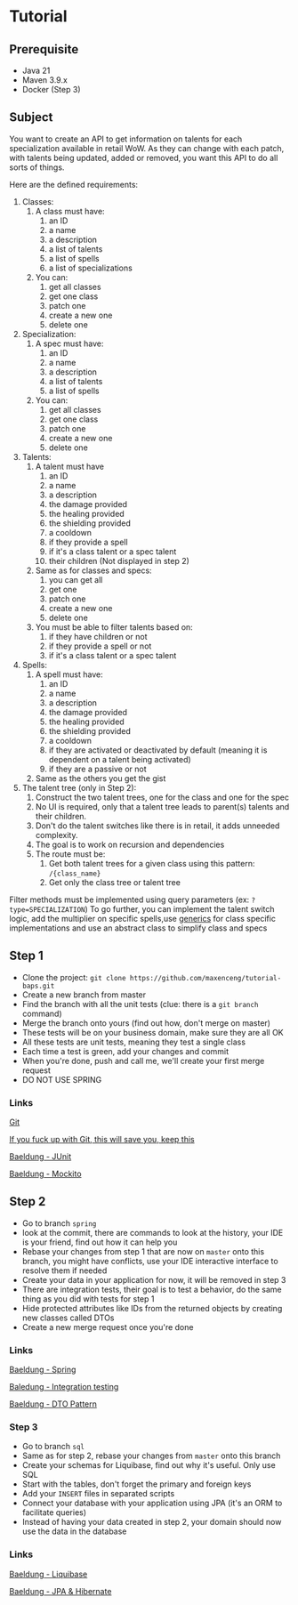 # Tutorial

## Prerequisite
- Java 21
- Maven 3.9.x
- Docker (Step 3)

## Subject
You want to create an API to get information on talents for each specialization available in retail WoW.
As they can change with each patch, with talents being updated, added or removed, you want this API to do all sorts of things.

Here are the defined requirements:
1. Classes:
    1. A class must have:
        1. an ID
        2. a name
        3. a description
        4. a list of talents
        5. a list of spells
        6. a list of specializations
    2. You can:
        1. get all classes
        2. get one class
        3. patch one
        4. create a new one
        5. delete one
2. Specialization:
    1. A spec must have:
        1. an ID
        2. a name
        3. a description
        4. a list of talents
        5. a list of spells
    2. You can:
        1. get all classes
        2. get one class
        3. patch one
        4. create a new one
        5. delete one
3. Talents:
    1. A talent must have
        1. an ID
        2. a name
        3. a description
        4. the damage provided
        5. the healing provided
        6. the shielding provided
        7. a cooldown
        8. if they provide a spell
        9. if it's a class talent or a spec talent
        10. their children (Not displayed in step 2)
    2. Same as for classes and specs:
        1. you can get all
        2. get one
        3. patch one
        4. create a new one
        5. delete one
    3. You must be able to filter talents based on:
        1. if they have children or not
        2. if they provide a spell or not
        3. if it's a class talent or a spec talent
4. Spells:
    1. A spell must have:
       1. an ID
       2. a name
       3. a description
       4. the damage provided
       5. the healing provided
       6. the shielding provided
       7. a cooldown
       8. if they are activated or deactivated by default (meaning it is dependent on a talent being activated)
       9. if they are a passive or not
    2. Same as the others you get the gist
5. The talent tree (only in Step 2):
    1. Construct the two talent trees, one for the class and one for the spec
    2. No UI is required, only that a talent tree leads to parent(s) talents and their children.
    3. Don't do the talent switches like there is in retail, it adds unneeded complexity.
    4. The goal is to work on recursion and dependencies
    5. The route must be:
        1. Get both talent trees for a given class using this pattern: `/{class_name}`
        2. Get only the class tree or talent tree

Filter methods must be implemented using query parameters (ex: `?type=SPECIALIZATION`)
To go further, you can implement the talent switch logic, add the multiplier on specific spells,use [generics](https://www.baeldung.com/java-generics) for class specific implementations and use an abstract class to simplify class and specs

## Step 1
- Clone the project: `git clone https://github.com/maxenceng/tutorial-baps.git`
- Create a new branch from master
- Find the branch with all the unit tests (clue: there is a `git branch` command)
- Merge the branch onto yours (find out how, don't merge on master)
- These tests will be on your business domain, make sure they are all OK
- All these tests are unit tests, meaning they test a single class
- Each time a test is green, add your changes and commit
- When you're done, push and call me, we'll create your first merge request
- DO NOT USE SPRING

### Links
[Git](https://git-scm.com/docs/gittutorial)

[If you fuck up with Git, this will save you, keep this](https://ohshitgit.com/)

[Baeldung - JUnit](https://www.baeldung.com/junit)

[Baeldung - Mockito](https://www.baeldung.com/mockito-series)

## Step 2
- Go to branch `spring`
- look at the commit, there are commands to look at the history, your IDE is your friend, find out how it can help you
- Rebase your changes from step 1 that are now on `master` onto this branch, you might have conflicts, use your IDE interactive interface to resolve them if needed
- Create your data in your application for now, it will be removed in step 3
- There are integration tests, their goal is to test a behavior, do the same thing as you did with tests for step 1
- Hide protected attributes like IDs from the returned objects by creating new classes called DTOs
- Create a new merge request once you're done

### Links
[Baeldung - Spring](https://www.baeldung.com/spring-tutorial)

[Baledung - Integration testing](https://www.baeldung.com/integration-testing-in-spring)

[Baeldung - DTO Pattern](https://www.baeldung.com/java-dto-pattern)

### Step 3
- Go to branch `sql`
- Same as for step 2, rebase your changes from `master` onto this branch
- Create your schemas for Liquibase, find out why it's useful. Only use SQL
- Start with the tables, don't forget the primary and foreign keys
- Add your `INSERT` files in separated scripts
- Connect your database with your application using JPA (it's an ORM to facilitate queries)
- Instead of having your data created in step 2, your domain should now use the data in the database

### Links
[Baeldung - Liquibase](https://www.baeldung.com/liquibase-refactor-schema-of-java-app)

[Baeldung - JPA & Hibernate](https://www.baeldung.com/learn-jpa-hibernate)